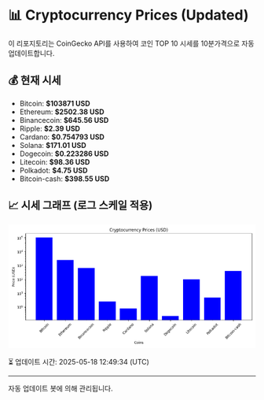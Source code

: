 
# 📊 Cryptocurrency Prices (Updated)

이 리포지토리는 CoinGecko API를 사용하여 코인 TOP 10 시세를 10분가격으로 자동 업데이트합니다.

## 💰 현재 시세
- Bitcoin: **$103871 USD**
- Ethereum: **$2502.38 USD**
- Binancecoin: **$645.56 USD**
- Ripple: **$2.39 USD**
- Cardano: **$0.754793 USD**
- Solana: **$171.01 USD**
- Dogecoin: **$0.223286 USD**
- Litecoin: **$98.36 USD**
- Polkadot: **$4.75 USD**
- Bitcoin-cash: **$398.55 USD**

## 📈 시세 그래프 (로그 스케일 적용)
![Crypto Prices](crypto_prices.png)

⏳ 업데이트 시간: 2025-05-18 12:49:34 (UTC)

---
자동 업데이트 봇에 의해 관리됩니다.
